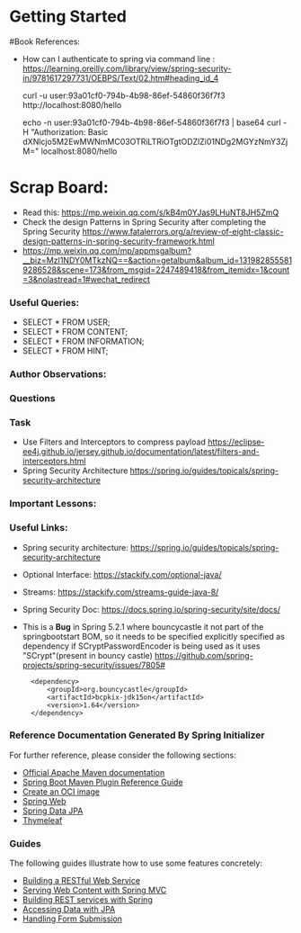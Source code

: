 # Getting Started

#Book References:


* How can I authenticate to spring via command line : https://learning.oreilly.com/library/view/spring-security-in/9781617297731/OEBPS/Text/02.htm#heading_id_4


    curl -u user:93a01cf0-794b-4b98-86ef-54860f36f7f3 http://localhost:8080/hello

    echo -n user:93a01cf0-794b-4b98-86ef-54860f36f7f3 | base64 
    curl -H "Authorization: Basic dXNlcjo5M2EwMWNmMC03OTRiLTRiOTgtODZlZi01NDg2MGYzNmY3ZjM="        localhost:8080/hello


# Scrap Board:
* Read this: https://mp.weixin.qq.com/s/kB4m0YJas9LHuNT8JH5ZmQ
* Check the design Patterns in Spring Security after completing the Spring Security https://www.fatalerrors.org/a/review-of-eight-classic-design-patterns-in-spring-security-framework.html
* https://mp.weixin.qq.com/mp/appmsgalbum?__biz=MzI1NDY0MTkzNQ==&action=getalbum&album_id=1319828555819286528&scene=173&from_msgid=2247489418&from_itemidx=1&count=3&nolastread=1#wechat_redirect


### Useful Queries:
* SELECT * FROM USER;
* SELECT * FROM CONTENT;
* SELECT * FROM INFORMATION;
* SELECT * FROM HINT;


### Author Observations:


### Questions


### Task
* Use Filters and Interceptors to compress payload https://eclipse-ee4j.github.io/jersey.github.io/documentation/latest/filters-and-interceptors.html
* Spring Security Architecture  https://spring.io/guides/topicals/spring-security-architecture

### Important Lessons:

### Useful Links:
* Spring security architecture: https://spring.io/guides/topicals/spring-security-architecture
* Optional Interface: https://stackify.com/optional-java/
* Streams: https://stackify.com/streams-guide-java-8/
* Spring Security Doc: https://docs.spring.io/spring-security/site/docs/
* This is a **Bug** in Spring 5.2.1 where bouncycastle it not part of the springbootstart BOM, 
so it needs to be specified explicitly specified as dependency if SCryptPasswordEncoder is being used as it uses "SCrypt"(present in bouncy castle) 
https://github.com/spring-projects/spring-security/issues/7805#

        <dependency>
            <groupId>org.bouncycastle</groupId>
            <artifactId>bcpkix-jdk15on</artifactId>
            <version>1.64</version>
        </dependency>
### Reference Documentation Generated By Spring Initializer
For further reference, please consider the following sections:

* [Official Apache Maven documentation](https://maven.apache.org/guides/index.html)
* [Spring Boot Maven Plugin Reference Guide](https://docs.spring.io/spring-boot/docs/2.5.6/maven-plugin/reference/html/)
* [Create an OCI image](https://docs.spring.io/spring-boot/docs/2.5.6/maven-plugin/reference/html/#build-image)
* [Spring Web](https://docs.spring.io/spring-boot/docs/2.5.6/reference/htmlsingle/#boot-features-developing-web-applications)
* [Spring Data JPA](https://docs.spring.io/spring-boot/docs/2.5.6/reference/htmlsingle/#boot-features-jpa-and-spring-data)
* [Thymeleaf](https://docs.spring.io/spring-boot/docs/2.5.6/reference/htmlsingle/#boot-features-spring-mvc-template-engines)

### Guides
The following guides illustrate how to use some features concretely:

* [Building a RESTful Web Service](https://spring.io/guides/gs/rest-service/)
* [Serving Web Content with Spring MVC](https://spring.io/guides/gs/serving-web-content/)
* [Building REST services with Spring](https://spring.io/guides/tutorials/bookmarks/)
* [Accessing Data with JPA](https://spring.io/guides/gs/accessing-data-jpa/)
* [Handling Form Submission](https://spring.io/guides/gs/handling-form-submission/)

